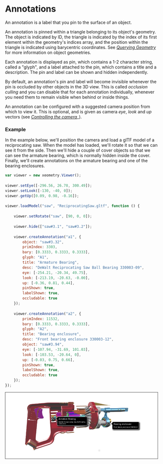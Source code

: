 # Annotations

An annotation is a label that you pin to the surface of an object.

An annotation is pinned within a triangle belonging to its object's geometry. The object is indicated by ID, the triangle is indicated by the index of its first element within the geometry's indices array, and the position within the triangle is indicated using barycentric coordinates. See [_Querying Geometry_](queryingGeometry.md) for more information on object geometries.

Each annotation is displayed as pin, which contains a 1-2 character string, called a "glyph", and a label attached to the pin, which contains a title and a description. The pin and label can be shown and hidden independently.

By default, an annotation's pin and label will become invisible whenever the pin is occluded by other objects in the 3D view. This is called _occlusion culling_ and you can disable that for each annotation individually, whenever you need them to remain visible when behind or inside things.

An annotation can be configured with a suggested camera position from which to view it. This is optional, and is given as camera _eye_, _look_ and _up_ vectors \(see [_Controlling the camera_](controllingTheCamera.md)\_\).

### Example

In the example below, we'll position the camera and load a glTF model of a reciprocating saw. When the model has loaded, we'll rotate it so that we can see it from the side. Then we'll hide a couple of cover objects so that we can see the armature bearing, which is normally hidden inside the cover. Finally, we'll create annotations on the armature bearing and one of the bearing enclosures.

```javascript
var viewer = new xeometry.Viewer();

viewer.setEye([-296.56, 26.78, 300.49]);
viewer.setLook([-130, -40, 0]);
viewer.getUp([0.09, 0.98, -0.16]);

viewer.loadModel("saw", "ReciprocatingSaw.gltf", function () {

    viewer.setRotate("saw", [90, 0, 0]);

    viewer.hide(["saw#3.1", "saw#3.2"]);

    viewer.createAnnotation("a1", {
        object: "saw#3.32",
        primIndex: 3303,
        bary: [0.3333, 0.3333, 0.3333],
        glyph: "A1",
        title: "Armature Bearing",
        desc: "DeWalt Reciprocating Saw Ball Bearing 330003-09",
        eye: [-254.21, -20.34, 49.75],
        look: [-213.19, -20.63, -0.00],
        up: [-0.36, 0.81, 0.44],
        pinShown: true,
        labelShown: true,
        occludable: true
    });

    viewer.createAnnotation("a2", {
        primIndex: 11532,
        bary: [0.3333, 0.3333, 0.3333],
        glyph: "A2",
        title: "Bearing enclosure",
        desc: "Front bearing enclosure 330003-12",
        object: "saw#3.94",
        eye: [-107.94, -31.69, 101.03],
        look: [-103.53, -20.64, 0],
        up: [-0.03, 0.75, 0.66],
        pinShown: true,
        labelShown: true,
        occludable: true
    });
});
```

[![](assets/annotations.png)](http://xeolabs.com/xeometry/examples/#guidebook_annotations)

